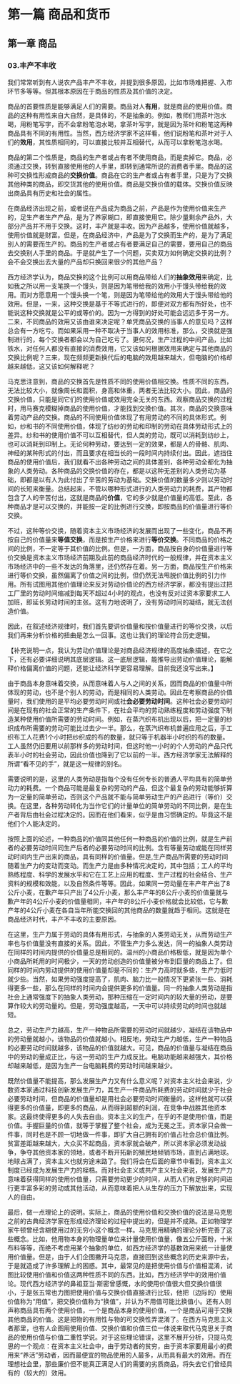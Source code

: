 # 第一篇 商品和货币

## 第一章 商品

### 03.丰产不丰收

我们常常听到有人说农产品丰产不丰收，并提到很多原因，比如市场难把握、入市环节多等等。但其根本原因在于商品的性质及其价值的决定。

商品的首要性质是能够满足人们的需要。商品对人**有用**，就是商品的使用价值。商品的这种有用性来自大自然，是具体的，不是抽象的。例如，教师们用茶叶泡水喝，用粉笔写字，而不会拿粉笔泡水喝，拿茶叶写字，就是因为茶叶和粉笔这两种商品具有不同的有用性。当然，西方经济学家不这样看，他们说粉笔和茶叶对于人们的**效用**，其性质相同的，可以直接比较并互相替代，从而可以拿粉笔泡水喝。

商品的第二个性质是，商品的生产者或占有者不使用商品，而是卖掉它。商品，必须通过交换，转到直接使用他的人手里，即转到通常所说的消费者手里。商品的这种可交换性形成商品的**交换价值**。商品在它的生产者或占有者手里，只是为了交换其他种类的商品，即交货其他的使用价值。商品是交换价值的载体。交换价值反映出商品具有历史和社会的属性。

在商品经济出现之前，或者说在产品成为商品之前，产品是作为使用价值来生产的，足生产者生产产品，是为了养家糊口，即直接使用它。除少量剩余产品外，大部分产品并不用于交换。这时，丰产就是丰收。因为产品越多，使用价值就越多，使用价值就是财富。但是，在商品经济中，产品是为了交换而生产的，是为了满足别人的需要而生产的。商品的生产者或占有者要满足自己的需要，要用自己的商品去交换别人手里的商品。于是就产生了一个问题，买卖双方如何确定交换的比例？会不会交换出去大量的产品却只换回来很少的其他产品？

西方经济学认为，商品交换的这个比例可以用商品带给人们的**抽象效用**来确定，比如我之所以用一支笔换一个馒头，则是因为笔带给我的效用小于馒头带给我的效用。而对方愿意用一个馒头换一个笔，则是因为笔带给他的效用大于馒头带给他的效用。但是，一来，这种交换是基于不等式进行的，即便对双方都有所好处，也不能说这种交换就是公平的或等价的。因为一方得到的好处可能会远远多于另一方。二来，不同商品的效用又该由谁来决定呢？单凭商品交换的当事人的意见吗？这样总会有一方吃亏。而如果采用一种不取决于当事人的效用标准，那么，交换就是强制进行的，每个交换者都会以为自己吃亏了。更何况，生产过程的中间产品，比如铁水，对任何人都没有直接的消费效用，它又该如何根据效用来确定与其他商品的交换比例呢？三来，现在频频更新换代后的电脑的效用越来越大，但电脑的价格却越来越低，这又该如何解释呢？

马克思注意到，商品的交换首先是性质不同的使用价值相交换。性质不同的东西，无法比较大小，就像周长和面积，身高和体重，两者无法比较大小。因此，商品的交换价值，只能是同它们的使用价值或效用完全无关的东西。观察商品交换的过程时，用马赛克模糊掉商品的使用价值，才能找到交换价值。其次，商品的交换意味着劳动产品的交换。商品的不同使用价值体现了有用劳动的不同的具体形式。例如，纱和书的不同使用价值，体现了纺纱的劳动和印制的劳动在具体劳动形式上的差异。纱和书的使用价值不可以互相替代，但人类的劳动，既可以消耗到纺纱上，也可以消耗到印制上。无论何种劳动，要达到一定的效果，都是人的骨骼、肌肉、神经的某种形式的付出，而且要求在相当长的一段时间内持续付出。因此，遮挡住商品的使用价值后，我们就看不出各种劳动之间的具体差别，各种劳动全都化为抽象的人类劳动。各种商品的交换价值的存在，都是以这种无差别的人类劳动为基础，即都是以有人为此付出了辛苦的劳动为基础。交换价值的数量多少则以劳动时间的长短来衡量。总结起来，不管以哪种形式进行的人类劳动力的耗费，其产物都包含了人的辛苦付出，这就是商品的**价值**，它的多少就是价值量的高低。至此，各种商品才是可以交换的，并能按一定的比例进行交换，即按商品的价值量进行等价交换。

不过，这种等价交换，随着资本主义市场经济的发展而出现了一些变化，商品不再按自己的价值量来**等值交换**，而是按生产价格来进行**等价交换**。不同商品的价格之间的比例，不一定等于其价值的比例。但是，一方面，商品按自身的价值量进行等价交换是资本主义市场经济前期及此前的商品经济时代的一般规律，并在资本主义市场经济中的一些不发达的角落里，还仍然存在着。另一方面，商品按生产价格来进行等价交换，虽然偏离了价值之间的比例，但仍然无法甩脱价值比例的引力作用。所有试图用其他价值理论来反对劳动价值论的西方经济学家，都没有提出过把工厂里的劳动时间缩减到每天不超过4小时的观点，也没有反对过资本家要求工人加班，即延长劳动时间的主张。这有力地说明了，没有劳动时间的凝结，就无法创造价值。

因此，在叙述经济规律时，我们首先要讲价值量和按价值量进行的等价交换，以后我们再来分析价格的扭曲是怎么一回事。这也让我们的理论符合历史逻辑。

【补充说明一点，我认为劳动价值理论是对商品经济规律的高度抽象描述，在它之下，还有必要详细说明其底层逻辑。这一底层逻辑，能推导出劳动价值理论，能解释价格偏离价值的问题，还能让经济科学更容易理解。目前我还没写出来。】

由于商品本身意味着交换，从而意味着人与人之间的关系，因而商品的价值量中所体现的劳动，也不是个别人的劳动，而是相同的人类劳动。因此在考察商品的价值量时，我们使用的是平均必要劳动时间或社**会必要劳动时间**。这种社会必要劳动时间是在现有的社会正常的生产条件下，在社会平均的劳动熟练程度和劳动强度下制造某种使用价值所需要的劳动时间。例如，在蒸汽织布机出现以后，把一定量的纱织成布所需要的劳动可能比过去少一半。那么，在蒸汽织布机普遍应用之后，手工织布工人花费1个小时把纱织成的布的数量，就只等于机器半小时织的布的数量。工人虽然仍旧要用以前那样多的劳动时间，但这时他一小时的个人劳动的产品只代表半小时的社会劳动，因此价值也降到了它以前的一半。西方经济学家无法解释的所谓“看不见的手”，就是这一规律的别名。

需要说明的是，这里的人类劳动是指每个没有任何专长的普通人平均具有的简单劳动力的耗费。一个商品可能是最复杂的劳动的产品，但这个最复杂的劳动能够折算为一定量的简单劳动，否则这个产品就不能与简单劳动生产的产品进行（等价）交换。在这里，各种劳动转化为当作它们的计量单位的简单劳动的不同比例，是在生产者背后由社会过程决定的。因而在他们看来，似乎是由习惯确定的。毕竟这不是他们个人能决定的。

按照上面的论述，一种商品的价值同其他任何一种商品的价值的比例，就是生产前者的必要劳动时间同生产后者的必要劳动时间的比例。含有等量劳动或能在同样劳动时间内生产出来的商品，具有同样的价值量。但是,生产商品所需要的劳动时间随着生产力的变动而变动。而生产力是由多种情况决定的，其中包括；工人的平均熟练程度、科学的发展水平和它在工艺上应用的程度、生产过程的社会结合、生产资料的规模和效能，以及自然条件等等。因此，如果同一劳动量在丰产年产出了8公斤小麦，在歉产年只产出了4公斤小麦，那么丰产年的8公斤小麦的价值量就与歉产年的4公斤小麦的价值量相同，丰产年的8公斤小麦价格就会比较低，它与歉产年的4公斤小麦在各自当年所能交换回的其他商品的数量就趋于相同。这就是在商品经济时代，丰产不丰收的主要原因。

在这里，生产力属于劳动的具体有用形式，与抽象的人类劳动无关，从而劳动生产率也与价值量没有直接的关系。因此，不管生产力多么发达，同一的抽象人类劳动在同样的时间内提供的价值量总是相同的。温州的小商品价格极低，就是因为单个小商品所耗用的时间极少，一天的劳动创造的价值量被分布到巨量的商品上了。但同样的时间内劳动提供的使用价值量却是不同的：生产力高时就多些，生产力低时就少些。当然，如果劳动强度提高了，肌肉、脑力比一般情况下更紧张一些、消耗得更多一些，那么在同样的时间内会提供更多的价值量。同一的抽象人类劳动是指社会上通常强度下的抽象人类劳动，那种压缩在一定时间内的较大量的劳动，是要算作较大的劳动量的。但是，劳动强度越高，一天中可以持续劳动的时间也就越短。

总之，劳动生产力越高，生产一种物品所需要的劳动时间就越少，凝结在该物品中的劳动量就越小，该物品的价值就越小。相反地，劳动生产力越低，生产一种物品的必要劳动时间就越多，该物品的价值就越大。可见，商品的价值量与凝结在商品中的劳动的量成正比，与这一劳动的生产力成反比。电脑功能越来越强大，其价格却越来越低，是因为生产一台电脑耗费的劳动时间越来越少。

既然价值量不能提高，那么发展生产力又有什么意义呢？对资本主义社会来说，少数资本家通过科技创新发展生产力，其生产一件商品所耗费的劳动时间就少于社会必要劳动时间，但商品的价值量却是用社会必要劳动时间衡量的。这样他就可以获得更多的价值量，即更多的商品，从而得到超额的利润，在竞争中战胜其他资本家。这最终使得更多的人失去自由。资本主义的生产，在乎的不是使用价值，而是价值。手握巨量的价值，就等于掌握了整个社会，成为无冕之王。资本家只会做一件事，同时也是不顾一切地做一件事，即扩大自己拥有的价值占社会总价值比例。贫富差距越来越大，大众买不起商品，资本家就会破产，所以资本家必须发动战争，争夺其他资本家的领地，或者不断开拓新的殖民地倾销市场，直到占满地球。地球占满了，资本主义也就穷途末路了。我们将会在后面的章节中看到，资本主义制度已经成为发展生产力的桎梏。而对社会主义或共产主义社会来说，发展生产力意味着获得同样的使用价值量，只需要劳动更少的时间，从而人们有足够的时间进行更丰富多彩的劳动或其他活动，从而意味着把人从生存的压力下解放出来，实现人的自由。

最后，做一点理论上的说明。实际上，商品的使用价值和交换价值的说法是马克思之前的古典经济学家在形成经济理论的过程中提出的，但是并不成熟。正如物理学家牛顿曾经含糊使用过的无穷小这个概念一样。马克思用精确的理论分析完善了这些概念。比如，他用物本身的物理量单位来计量使用价值量，像五公斤面粉，十米布料等等，而绝不考虑用某个抽象的单位，如西方经济学的基数效用来统一计量使用价值量。但是，由于人们企图撇开马克思，直接回到这些概念的历史来源中去，于是就造成了许多理解上的困惑。其中，最常见的是把使用价值与价值相混淆，试图比较使用价值和价值这两种性质不同的东西。比如，西方经济学中的效用价值论。现代西方经济学的鼻祖亚当·斯密曾感慨，水的使用价值很大但交换价值很小，于是张五常也力图把使用价值与交换价值直接进行比较，他把（边际的）使用价值称为“用值”，把交换价值称为“换值”，并认为不用值可能比换值小。还有人则声称商品具有两个使用价值，一个是商品本身的使用价值，一个是商品可用于交换其他商品的价值。这是把物的有用性与物的可交换性弄混淆了。在西方马克思主义者那里，也有人企图用使用价值、交换价值和价值三位一体说来取代马克思关于商品的使用价值与价值二重性学说。对于这些理论错误，这里不展开分析，只提马克思的一个观点：在资本主义社会中，由于劳动者的贫穷，由于资本家要用最小的费用来“养活”劳动者，因而最便宜的物品使用的人最多，从而具有最大的效用。而在理想社会里，那些廉价但不能真正满足人们的需要的劣质商品，将失去它们曾经具有的（较大的）效用。

